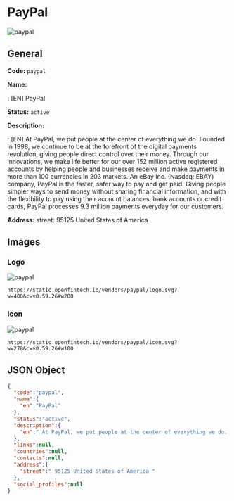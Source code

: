 
# PayPal 
![paypal](https://static.openfintech.io/vendors/paypal/logo.svg?w=400&c=v0.59.26#w200)  

## General 
 
**Code:** `paypal` 
 
**Name:** 
 
:	[EN] PayPal 
 
**Status:** `active` 
 
**Description:** 
 
: [EN]  At PayPal, we put people at the center of everything we do. Founded in 1998, we continue to be at the forefront of the digital payments revolution, giving people direct control over their money. Through our innovations, we make life better for our over 152 million active registered accounts by helping people and businesses receive and make payments in more than 100 currencies in 203 markets. An eBay Inc. (Nasdaq: EBAY) company, PayPal is the faster, safer way to pay and get paid. Giving people simpler ways to send money without sharing financial information, and with the flexibility to pay using their account balances, bank accounts or credit cards, PayPal processes 9.3 million payments everyday for our customers.  
 
**Address:** 
street:  95125 United States of America  

## Images 

### Logo 
 
![paypal](https://static.openfintech.io/vendors/paypal/logo.svg?w=400&c=v0.59.26#w200)  

```
https://static.openfintech.io/vendors/paypal/logo.svg?w=400&c=v0.59.26#w200
```  

### Icon 
 
![paypal](https://static.openfintech.io/vendors/paypal/icon.svg?w=278&c=v0.59.26#w100)  

```
https://static.openfintech.io/vendors/paypal/icon.svg?w=278&c=v0.59.26#w100
```  

## JSON Object 

```json
{
  "code":"paypal",
  "name":{
    "en":"PayPal"
  },
  "status":"active",
  "description":{
    "en":" At PayPal, we put people at the center of everything we do. Founded in 1998, we continue to be at the forefront of the digital payments revolution, giving people direct control over their money. Through our innovations, we make life better for our over 152 million active registered accounts by helping people and businesses receive and make payments in more than 100 currencies in 203 markets. An eBay Inc. (Nasdaq: EBAY) company, PayPal is the faster, safer way to pay and get paid. Giving people simpler ways to send money without sharing financial information, and with the flexibility to pay using their account balances, bank accounts or credit cards, PayPal processes 9.3 million payments everyday for our customers. "
  },
  "links":null,
  "countries":null,
  "contacts":null,
  "address":{
    "street":" 95125 United States of America "
  },
  "social_profiles":null
}
```  
